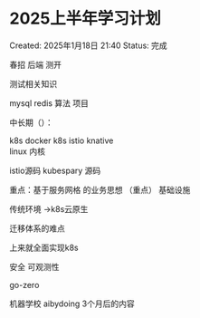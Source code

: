 # 2025上半年学习计划

Created: 2025年1月18日 21:40
Status: 完成

春招 后端  测开

测试相关知识

mysql
redis
算法 
项目 

中长期（）：

k8s 
docker   k8s  istio knative  
linux 内核

istio源码 
kubespary 源码
 

重点：基于服务网格 的业务思想 （重点）
基础设施

传统环境 →k8s云原生

迁移体系的难点

上来就全面实现k8s

安全 可观测性

go-zero

机器学校
aibydoing  3个月后的内容